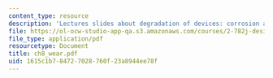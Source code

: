 ```yaml
---
content_type: resource
description: 'Lectures slides about degradation of devices: corrosion and wear.'
file: https://ol-ocw-studio-app-qa.s3.amazonaws.com/courses/2-782j-design-of-medical-devices-and-implants-spring-2006/1615c1b784727028760f23a8944ee78f_ch8_wear.pdf
file_type: application/pdf
resourcetype: Document
title: ch8_wear.pdf
uid: 1615c1b7-8472-7028-760f-23a8944ee78f
---
```

